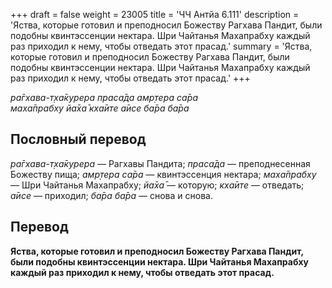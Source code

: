 +++
draft = false
weight = 23005
title = 'ЧЧ Антйа 6.111'
description = 'Яства, которые готовил и преподносил Божеству Рагхава Пандит, были подобны квинтэссенции нектара. Шри Чайтанья Махапрабху каждый раз приходил к нему, чтобы отведать этот прасад.'
summary = 'Яства, которые готовил и преподносил Божеству Рагхава Пандит, были подобны квинтэссенции нектара. Шри Чайтанья Махапрабху каждый раз приходил к нему, чтобы отведать этот прасад.'
+++

_ра̄гхава-т̣ха̄курера праса̄да амр̣тера са̄ра  
маха̄прабху йа̄ха̄ кха̄ите а̄исе ба̄ра ба̄ра_

## Пословный перевод

_ра̄гхава_\-_т̣ха̄курера_ — Рагхавы Пандита; _праса̄да_ — преподнесенная Божеству пища; _амр̣тера_ _са̄ра_ — квинтэссенция нектара; _маха̄прабху_ — Шри Чайтанья Махапрабху; _йа̄ха̄_ — которую; _кха̄ите_ — отведать; _а̄исе_ — приходил; _ба̄ра_ _ба̄ра_ — снова и снова.

## Перевод

**Яства, которые готовил и преподносил Божеству Рагхава Пандит, были подобны квинтэссенции нектара. Шри Чайтанья Махапрабху каждый раз приходил к нему, чтобы отведать этот прасад.**
